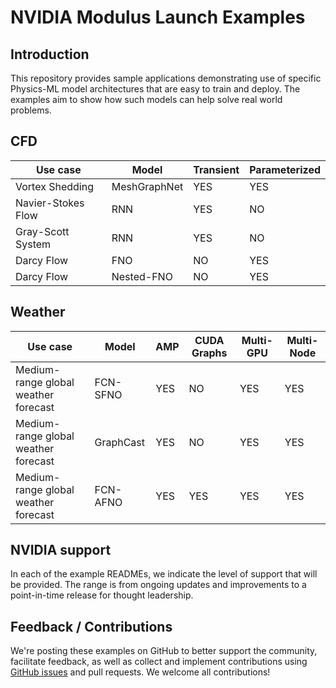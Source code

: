 # NVIDIA Modulus Launch Examples

 

## Introduction

This repository provides sample applications demonstrating use of specific Physics-ML 
model architectures that are easy to train and deploy. The examples aim to show how 
such models can help solve real world problems.

## CFD

|Use case|Model|Transient|Parameterized|
| --- | --- |  --- | --- |
|Vortex Shedding|MeshGraphNet|YES|YES|
|Navier-Stokes Flow|RNN|YES|NO|
|Gray-Scott System|RNN|YES|NO|
|Darcy Flow|FNO|NO|YES|
|Darcy Flow|Nested-FNO|NO|YES|
 

## Weather

|Use case|Model|AMP|CUDA Graphs|Multi-GPU| Multi-Node|
| --- | --- | --- | --- | --- | --- |
|Medium-range global weather forecast|FCN-SFNO|YES|NO|YES|YES|
|Medium-range global weather forecast|GraphCast|YES|NO|YES|YES|
|Medium-range global weather forecast|FCN-AFNO|YES|YES|YES|YES|

## NVIDIA support

In each of the example READMEs, we indicate the level of support that will be provided. 
The range is from ongoing updates and improvements to a point-in-time release for 
thought leadership.

## Feedback / Contributions

We're posting these examples on GitHub to better support the community, facilitate 
feedback, as well as collect and implement contributions using 
[GitHub issues](https://github.com/NVIDIA/modulus-launch/issues) and pull requests. 
We welcome all contributions!